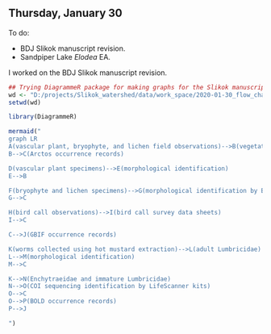 
## Thursday, January 30

To do:

* BDJ Slikok manuscript revision.
* Sandpiper Lake *Elodea* EA.

I worked on the BDJ Slikok manuscript revision.

```r
## Trying DiagrammeR package for making graphs for the Slikok manuscript.
wd <- "D:/projects/Slikok_watershed/data/work_space/2020-01-30_flow_charts"
setwd(wd)

library(DiagrammeR)

mermaid("
graph LR
A(vascular plant, bryophyte, and lichen field observations)-->B(vegetation data sheets)
B-->C(Arctos occurrence records)

D(vascular plant specimens)-->E(morphological identification)
E-->B

F(bryophyte and lichen specimens)-->G(morphological identification by Enlichened Consulting)
G-->C

H(bird call observations)-->I(bird call survey data sheets)
I-->C

C-->J(GBIF occurrence records)

K(worms collected using hot mustard extraction)-->L(adult Lumbricidae)
L-->M(morphological identification)
M-->C

K-->N(Enchytraeidae and immature Lumbricidae)
N-->O(COI sequencing identification by LifeScanner kits)
O-->C
O-->P(BOLD occurrence records)
P-->J

")

```

